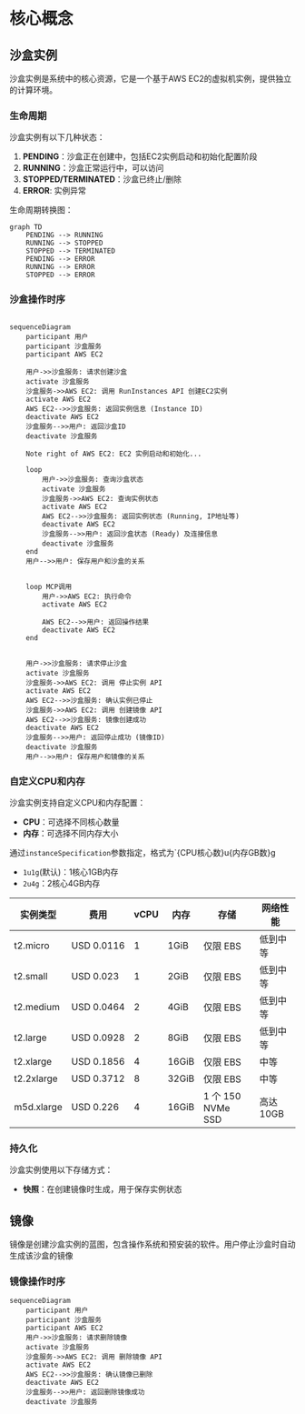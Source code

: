 # 核心概念

## 沙盒实例

沙盒实例是系统中的核心资源，它是一个基于AWS EC2的虚拟机实例，提供独立的计算环境。

### 生命周期

沙盒实例有以下几种状态：

1. **PENDING**：沙盒正在创建中，包括EC2实例启动和初始化配置阶段
2. **RUNNING**：沙盒正常运行中，可以访问
3. **STOPPED/TERMINATED**：沙盒已终止/删除
4. **ERROR**: 实例异常

生命周期转换图：

```mermaid
graph TD
    PENDING --> RUNNING
    RUNNING --> STOPPED
    STOPPED --> TERMINATED
    PENDING --> ERROR
    RUNNING --> ERROR
    STOPPED --> ERROR
```

### 沙盒操作时序

```mermaid

sequenceDiagram
    participant 用户
    participant 沙盒服务
    participant AWS EC2

    用户->>沙盒服务: 请求创建沙盒
    activate 沙盒服务
    沙盒服务->>AWS EC2: 调用 RunInstances API 创建EC2实例
    activate AWS EC2
    AWS EC2-->>沙盒服务: 返回实例信息 (Instance ID)
    deactivate AWS EC2
    沙盒服务-->>用户: 返回沙盒ID
    deactivate 沙盒服务

    Note right of AWS EC2: EC2 实例启动和初始化...

    loop
        用户->>沙盒服务: 查询沙盒状态
        activate 沙盒服务
        沙盒服务->>AWS EC2: 查询实例状态
        activate AWS EC2
        AWS EC2-->>沙盒服务: 返回实例状态 (Running, IP地址等)
        deactivate AWS EC2
        沙盒服务-->>用户: 返回沙盒状态 (Ready) 及连接信息
        deactivate 沙盒服务
    end
    用户-->>用户: 保存用户和沙盒的关系


    loop MCP调用
        用户->>AWS EC2: 执行命令
        activate AWS EC2

        AWS EC2-->>用户: 返回操作结果
        deactivate AWS EC2
    end


    用户->>沙盒服务: 请求停止沙盒
    activate 沙盒服务
    沙盒服务->>AWS EC2: 调用 停止实例 API
    activate AWS EC2
    AWS EC2-->>沙盒服务: 确认实例已停止
    沙盒服务->>AWS EC2: 调用 创建镜像 API
    AWS EC2-->>沙盒服务: 镜像创建成功
    deactivate AWS EC2
    沙盒服务-->>用户: 返回停止成功 (镜像ID)
    deactivate 沙盒服务
    用户-->>用户: 保存用户和镜像的关系
```

### 自定义CPU和内存

沙盒实例支持自定义CPU和内存配置：

- **CPU**：可选择不同核心数量
- **内存**：可选择不同内存大小

通过`instanceSpecification`参数指定，格式为`{CPU核心数}u{内存GB数}g
- `1u1g`(默认)：1核心1GB内存 
- `2u4g`：2核心4GB内存


| 实例类型       | 费用         | vCPU | 内存    | 存储               | 网络性能    |
| ---------- | ---------- | ---- | ----- | ---------------- | ------- |
| t2.micro   | USD 0.0116 | 1    | 1GiB  | 仅限 EBS           | 低到中等    |
| t2.small   | USD 0.023  | 1    | 2GiB  | 仅限 EBS           | 低到中等    |
| t2.medium  | USD 0.0464 | 2    | 4GiB  | 仅限 EBS           | 低到中等    |
| t2.large   | USD 0.0928 | 2    | 8GiB  | 仅限 EBS           | 低到中等    |
| t2.xlarge  | USD 0.1856 | 4    | 16GiB | 仅限 EBS           | 中等      |
| t2.2xlarge | USD 0.3712 | 8    | 32GiB | 仅限 EBS           | 中等      |
| m5d.xlarge | USD 0.226  | 4    | 16GiB | 1 个 150 NVMe SSD | 高达 10GB |

### 持久化

沙盒实例使用以下存储方式：

- **快照**：在创建镜像时生成，用于保存实例状态


## 镜像

镜像是创建沙盒实例的蓝图，包含操作系统和预安装的软件。用户停止沙盒时自动生成该沙盒的镜像

### 镜像操作时序
```mermaid
sequenceDiagram
    participant 用户
    participant 沙盒服务
    participant AWS EC2
    用户->>沙盒服务: 请求删除镜像
    activate 沙盒服务
    沙盒服务->>AWS EC2: 调用 删除镜像 API
    activate AWS EC2
    AWS EC2-->>沙盒服务: 确认镜像已删除
    deactivate AWS EC2
    沙盒服务-->>用户: 返回删除镜像成功
    deactivate 沙盒服务
``` 